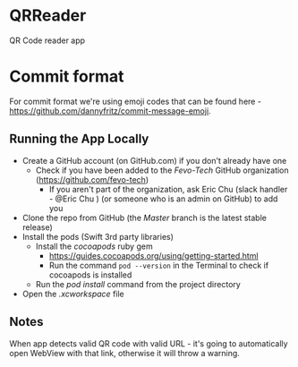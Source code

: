 # QRReader
QR Code reader app

# Commit format
For commit format we're using emoji codes that can be found here - https://github.com/dannyfritz/commit-message-emoji.

## Running the App Locally

- Create a GitHub account (on GitHub.com) if you don't already have one
    - Check if you have been added to the *Fevo-Tech* GitHub organization (https://github.com/fevo-tech)
        - If you aren't part of the organization, ask Eric Chu (slack handler - @Eric Chu ) (or someone who is an admin on GitHub) to add you
- Clone the repo from GitHub (the *Master* branch is the latest stable release)
- Install the pods (Swift 3rd party libraries)
    - Install the *cocoapods* ruby gem
        - https://guides.cocoapods.org/using/getting-started.html
        - Run the command `pod --version` in the Terminal to check if cocoapods is installed
    - Run the *pod install* command from the project directory
- Open the *.xcworkspace* file

## Notes

When app detects valid QR code with valid URL - it's going to automatically open WebView with that link, otherwise it will throw a warning.

